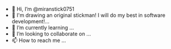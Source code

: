 - 👋 Hi, I’m @miranstick0751
- 👀 I'm drawing an original stickman! I will do my best in software development!...
- 🌱 I’m currently learning ...
- 💞️ I’m looking to collaborate on ...
- 📫 How to reach me ...

<!---
miranstick0751/miranstick0751 is a ✨ special ✨ repository because its `README.md` (this file) appears on your GitHub profile.
You can click the Preview link to take a look at your changes.
--->
